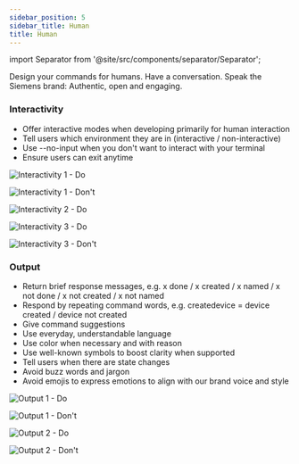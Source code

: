 ```yaml
---
sidebar_position: 5
sidebar_title: Human
title: Human
---
```


import Separator from '@site/src/components/separator/Separator';

Design your commands for humans. Have a conversation. Speak the Siemens brand: Authentic, open and engaging.

### Interactivity
- Offer interactive modes when developing primarily for human interaction
- Tell users which environment they are in (interactive / non-interactive)  
- Use --no-input when you don't want to interact with your terminal
- Ensure users can exit anytime

![Interactivity 1 - Do](https://www.figma.com/design/wEptRgAezDU1z80Cn3eZ0o/iX-Pattern-Illustrations?node-id=4406-20680&t=sN9pWBoxiiVCyam3-4)

![Interactivity 1 - Don't](https://www.figma.com/design/wEptRgAezDU1z80Cn3eZ0o/iX-Pattern-Illustrations?node-id=4406-20737&t=sN9pWBoxiiVCyam3-4)

<Separator></Separator>

![Interactivity 2 - Do](https://www.figma.com/design/wEptRgAezDU1z80Cn3eZ0o/iX-Pattern-Illustrations?node-id=4406-20725&t=sN9pWBoxiiVCyam3-4)

<Separator></Separator>

![Interactivity 3 - Do](https://www.figma.com/design/wEptRgAezDU1z80Cn3eZ0o/iX-Pattern-Illustrations?node-id=4406-20728&t=sN9pWBoxiiVCyam3-4)

![Interactivity 3 - Don't](https://www.figma.com/design/wEptRgAezDU1z80Cn3eZ0o/iX-Pattern-Illustrations?node-id=4406-20782&t=sN9pWBoxiiVCyam3-4)

### Output
- Return brief response messages, e.g. x done / x created / x named / x not done / x not created / x not named
- Respond by repeating command words, e.g. createdevice  = device created / device not created
- Give command suggestions
- Use everyday, understandable language
- Use color when necessary and with reason
- Use well-known symbols to boost clarity when supported
- Tell users when there are state changes
- Avoid buzz words and jargon
- Avoid emojis to express emotions to align with our brand voice and style

![Output 1 - Do](https://www.figma.com/design/wEptRgAezDU1z80Cn3eZ0o/iX-Pattern-Illustrations?node-id=4406-20731&t=sN9pWBoxiiVCyam3-4)

![Output 1 - Don't](https://www.figma.com/design/wEptRgAezDU1z80Cn3eZ0o/iX-Pattern-Illustrations?node-id=4406-20785&t=sN9pWBoxiiVCyam3-4)

<Separator></Separator>

![Output 2 - Do](https://www.figma.com/design/wEptRgAezDU1z80Cn3eZ0o/iX-Pattern-Illustrations?node-id=4406-20734&t=sN9pWBoxiiVCyam3-4)

![Output 2 - Don't](https://www.figma.com/design/wEptRgAezDU1z80Cn3eZ0o/iX-Pattern-Illustrations?node-id=4406-20788&t=sN9pWBoxiiVCyam3-4)
